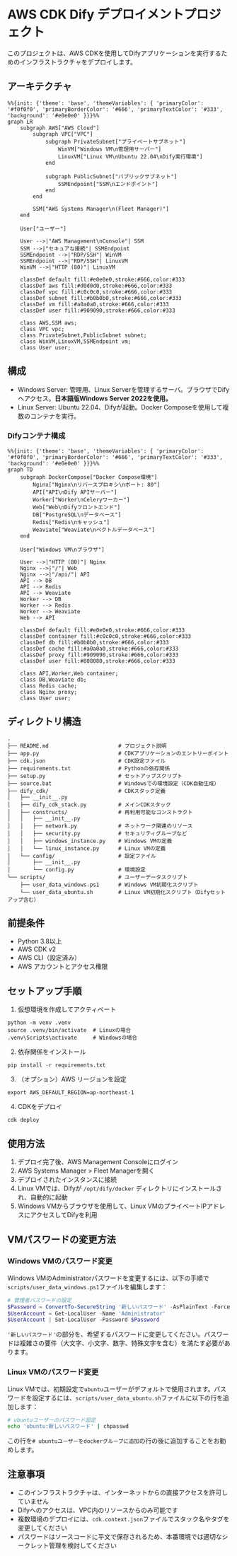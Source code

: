# AWS CDK Dify デプロイメントプロジェクト

このプロジェクトは、AWS CDKを使用してDifyアプリケーションを実行するためのインフラストラクチャをデプロイします。

## アーキテクチャ

```mermaid
%%{init: {'theme': 'base', 'themeVariables': { 'primaryColor': '#f0f0f0', 'primaryBorderColor': '#666', 'primaryTextColor': '#333', 'background': '#e0e0e0' }}}%%
graph LR
    subgraph AWS["AWS Cloud"]
        subgraph VPC["VPC"]
            subgraph PrivateSubnet["プライベートサブネット"]
                WinVM["Windows VM\n管理用サーバー"]
                LinuxVM["Linux VM\nUbuntu 22.04\nDify実行環境"]
            end
            
            subgraph PublicSubnet["パブリックサブネット"]
                SSMEndpoint["SSM\nエンドポイント"]
            end
        end
        
        SSM["AWS Systems Manager\n(Fleet Manager)"]
    end
    
    User["ユーザー"]
    
    User -->|"AWS Management\nConsole"| SSM
    SSM -->|"セキュアな接続"| SSMEndpoint
    SSMEndpoint -->|"RDP/SSH"| WinVM
    SSMEndpoint -->|"RDP/SSH"| LinuxVM
    WinVM -->|"HTTP (80)"| LinuxVM
    
    classDef default fill:#e0e0e0,stroke:#666,color:#333
    classDef aws fill:#d0d0d0,stroke:#666,color:#333
    classDef vpc fill:#c0c0c0,stroke:#666,color:#333
    classDef subnet fill:#b0b0b0,stroke:#666,color:#333
    classDef vm fill:#a0a0a0,stroke:#666,color:#333
    classDef user fill:#909090,stroke:#666,color:#333
    
    class AWS,SSM aws;
    class VPC vpc;
    class PrivateSubnet,PublicSubnet subnet;
    class WinVM,LinuxVM,SSMEndpoint vm;
    class User user;
```

## 構成

- Windows Server: 管理用、Linux Serverを管理するサーバ。ブラウザでDifyへアクセス。**日本語版Windows Server 2022を使用。**
- Linux Server: Ubuntu 22.04、Difyが起動。Docker Composeを使用して複数のコンテナを実行。

### Difyコンテナ構成

```mermaid
%%{init: {'theme': 'base', 'themeVariables': { 'primaryColor': '#f0f0f0', 'primaryBorderColor': '#666', 'primaryTextColor': '#333', 'background': '#e0e0e0' }}}%%
graph TD
    subgraph DockerCompose["Docker Compose環境"]
        Nginx["Nginx\nリバースプロキシ\nポート: 80"]
        API["API\nDify APIサーバー"]
        Worker["Worker\nCeleryワーカー"]
        Web["Web\nDifyフロントエンド"]
        DB["PostgreSQL\nデータベース"]
        Redis["Redis\nキャッシュ"]
        Weaviate["Weaviate\nベクトルデータベース"]
    end
    
    User["Windows VM\nブラウザ"]
    
    User -->|"HTTP (80)"| Nginx
    Nginx -->|"/"| Web
    Nginx -->|"/api/"| API
    API --> DB
    API --> Redis
    API --> Weaviate
    Worker --> DB
    Worker --> Redis
    Worker --> Weaviate
    Web --> API
    
    classDef default fill:#e0e0e0,stroke:#666,color:#333
    classDef container fill:#c0c0c0,stroke:#666,color:#333
    classDef db fill:#b0b0b0,stroke:#666,color:#333
    classDef cache fill:#a0a0a0,stroke:#666,color:#333
    classDef proxy fill:#909090,stroke:#666,color:#333
    classDef user fill:#808080,stroke:#666,color:#333
    
    class API,Worker,Web container;
    class DB,Weaviate db;
    class Redis cache;
    class Nginx proxy;
    class User user;
```

## ディレクトリ構造

```
.
├── README.md                      # プロジェクト説明
├── app.py                         # CDKアプリケーションのエントリーポイント
├── cdk.json                       # CDK設定ファイル
├── requirements.txt               # Pythonの依存関係
├── setup.py                       # セットアップスクリプト
├── source.bat                     # Windowsでの環境設定（CDK自動生成）
├── dify_cdk/                      # CDKスタック定義
│   ├── __init__.py
│   ├── dify_cdk_stack.py          # メインCDKスタック
│   ├── constructs/                # 再利用可能なコンストラクト
│   │   ├── __init__.py
│   │   ├── network.py             # ネットワーク関連のリソース
│   │   ├── security.py            # セキュリティグループなど
│   │   ├── windows_instance.py    # Windows VMの定義
│   │   └── linux_instance.py      # Linux VMの定義
│   └── config/                    # 設定ファイル
│       ├── __init__.py
│       └── config.py              # 環境設定
└── scripts/                       # ユーザーデータスクリプト
    ├── user_data_windows.ps1      # Windows VM初期化スクリプト
    └── user_data_ubuntu.sh        # Linux VM初期化スクリプト（Difyセットアップ含む）
```

## 前提条件

- Python 3.8以上
- AWS CDK v2
- AWS CLI（設定済み）
- AWS アカウントとアクセス権限

## セットアップ手順

1. 仮想環境を作成してアクティベート
```
python -m venv .venv
source .venv/bin/activate  # Linuxの場合
.venv\Scripts\activate     # Windowsの場合
```

2. 依存関係をインストール
```
pip install -r requirements.txt
```

3. （オプション）AWS リージョンを設定
```
export AWS_DEFAULT_REGION=ap-northeast-1
```

4. CDKをデプロイ
```
cdk deploy
```

## 使用方法

1. デプロイ完了後、AWS Management Consoleにログイン
2. AWS Systems Manager > Fleet Managerを開く
3. デプロイされたインスタンスに接続
4. Linux VMでは、Difyが `/opt/dify/docker` ディレクトリにインストールされ、自動的に起動
5. Windows VMからブラウザを使用して、Linux VMのプライベートIPアドレスにアクセスしてDifyを利用

## VMパスワードの変更方法

### Windows VMのパスワード変更

Windows VMのAdministratorパスワードを変更するには、以下の手順で`scripts/user_data_windows.ps1`ファイルを編集します：

```powershell
# 管理者パスワードの設定
$Password = ConvertTo-SecureString '新しいパスワード' -AsPlainText -Force
$UserAccount = Get-LocalUser -Name 'Administrator'
$UserAccount | Set-LocalUser -Password $Password
```

`'新しいパスワード'`の部分を、希望するパスワードに変更してください。パスワードは複雑さの要件（大文字、小文字、数字、特殊文字を含む）を満たす必要があります。

### Linux VMのパスワード変更

Linux VMでは、初期設定で`ubuntu`ユーザーがデフォルトで使用されます。パスワードを設定するには、`scripts/user_data_ubuntu.sh`ファイルに以下の行を追加します：

```bash
# ubuntuユーザーのパスワード設定
echo 'ubuntu:新しいパスワード' | chpasswd
```

この行を`# ubuntuユーザーをdockerグループに追加`の行の後に追加することをお勧めします。

## 注意事項

- このインフラストラクチャは、インターネットからの直接アクセスを許可していません
- Difyへのアクセスは、VPC内のリソースからのみ可能です
- 複数環境のデプロイには、`cdk.context.json`ファイルでスタック名やタグを変更してください
- パスワードはソースコードに平文で保存されるため、本番環境では適切なシークレット管理を検討してください
